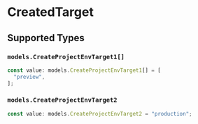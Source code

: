 # CreatedTarget


## Supported Types

### `models.CreateProjectEnvTarget1[]`

```typescript
const value: models.CreateProjectEnvTarget1[] = [
  "preview",
];
```

### `models.CreateProjectEnvTarget2`

```typescript
const value: models.CreateProjectEnvTarget2 = "production";
```

